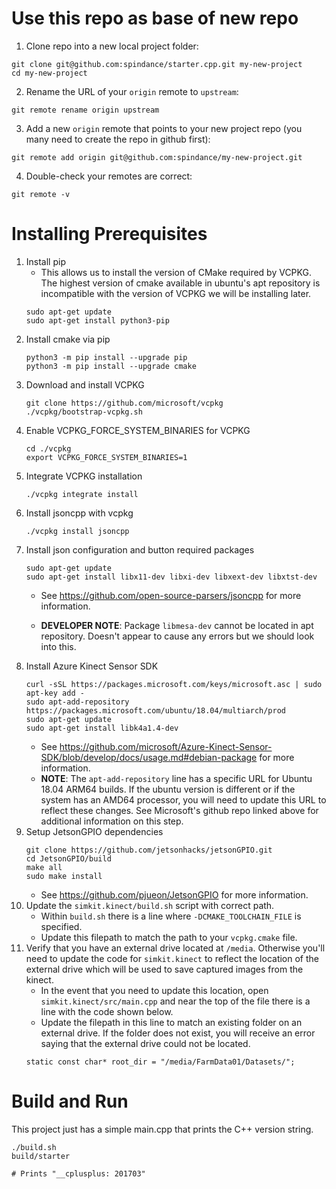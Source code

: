 # Use this repo as base of new repo

1. Clone repo into a new local project folder:

```
git clone git@github.com:spindance/starter.cpp.git my-new-project
cd my-new-project
```

2. Rename the URL of your `origin` remote to `upstream`:

```
git remote rename origin upstream
```

3. Add a new `origin` remote that points to your new project repo (you many
   need to create the repo in github first):

```
git remote add origin git@github.com:spindance/my-new-project.git
```

4. Double-check your remotes are correct:

```
git remote -v
```

# Installing Prerequisites

1) Install pip
   - This allows us to install the version of CMake required by VCPKG. The highest version of cmake available in ubuntu's apt repository is incompatible with the version of VCPKG we will be installing later.
   ```
   sudo apt-get update
   sudo apt-get install python3-pip
   ```
2) Install cmake via pip
   ```
   python3 -m pip install --upgrade pip
   python3 -m pip install --upgrade cmake
   ```
3) Download and install VCPKG
   ```
   git clone https://github.com/microsoft/vcpkg
   ./vcpkg/bootstrap-vcpkg.sh
   ```
4) Enable VCPKG_FORCE_SYSTEM_BINARIES for VCPKG
   ```
   cd ./vcpkg
   export VCPKG_FORCE_SYSTEM_BINARIES=1
   ```
5) Integrate VCPKG installation
   ```
   ./vcpkg integrate install
   ```
6) Install jsoncpp with vcpkg
   ```
   ./vcpkg install jsoncpp
   ```
7) Install json configuration and button required packages
   ```
   sudo apt-get update
   sudo apt-get install libx11-dev libxi-dev libxext-dev libxtst-dev
   ```
   - See https://github.com/open-source-parsers/jsoncpp for more information.

   - __DEVELOPER NOTE__: Package `libmesa-dev` cannot be located in apt repository. Doesn't appear to cause any errors but we should look into this.
8) Install Azure Kinect Sensor SDK
   ```
   curl -sSL https://packages.microsoft.com/keys/microsoft.asc | sudo apt-key add -
   sudo apt-add-repository https://packages.microsoft.com/ubuntu/18.04/multiarch/prod
   sudo apt-get update
   sudo apt-get install libk4a1.4-dev
   ```
   - See https://github.com/microsoft/Azure-Kinect-Sensor-SDK/blob/develop/docs/usage.md#debian-package for more information.
   - __NOTE__: The `apt-add-repository` line has a specific URL for Ubuntu 18.04 ARM64 builds. If the ubuntu version is different or if the system has an AMD64 processor, you will need to update this URL to reflect these changes. See Microsoft's github repo linked above for additional information on this step.
9) Setup JetsonGPIO dependencies
   ```
   git clone https://github.com/jetsonhacks/jetsonGPIO.git
   cd JetsonGPIO/build
   make all
   sudo make install
   ```
   - See https://github.com/pjueon/JetsonGPIO for more information.
10) Update the `simkit.kinect/build.sh` script with correct path.
      - Within `build.sh` there is a line where `-DCMAKE_TOOLCHAIN_FILE` is specified.
      - Update this filepath to match the path to your `vcpkg.cmake` file.
11) Verify that you have an external drive located at `/media`. Otherwise you'll need to update the code for `simkit.kinect` to reflect the location of the external drive which will be used to save captured images from the kinect.
      - In the event that you need to update this location, open `simkit.kinect/src/main.cpp` and near the top of the file there is a line with the code shown below.
      - Update the filepath in this line to match an existing folder on an external drive. If the folder does not exist, you will receive an error saying that the external drive could not be located.
      ```
      static const char* root_dir = "/media/FarmData01/Datasets/";
      ```
      

# Build and Run

This project just has a simple main.cpp that prints the C++ version string.

```
./build.sh
build/starter

# Prints "__cplusplus: 201703"
```
